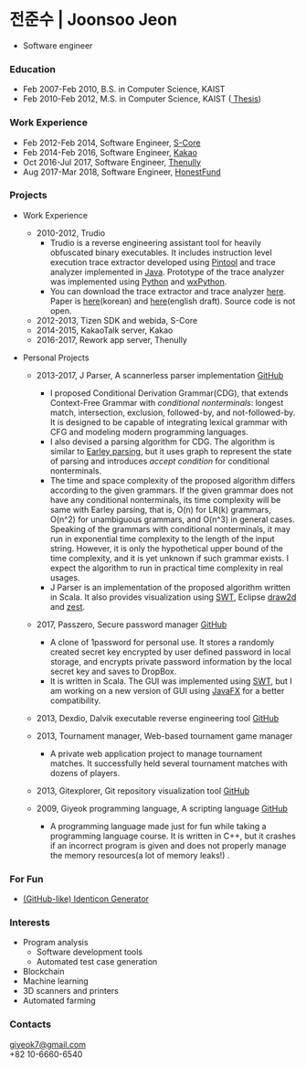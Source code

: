 # 전준수 | Joonsoo Jeon
- Software engineer

### Education

* Feb 2007-Feb 2010, B.S. in Computer Science, KAIST
* Feb 2010-Feb 2012, M.S. in Computer Science, KAIST (<a class="btn btn-default btn-sm narrow" href="http://giyeok.com/assets/thesis.pdf"><i class="fa fa-2 fa-file-o"></i> Thesis</a>)

### Work Experience

* Feb 2012-Feb 2014, Software Engineer, [S-Core](http://www.s-core.co.kr)
* Feb 2014-Feb 2016, Software Engineer, [Kakao](http://www.kakaocorp.com)
* Oct 2016-Jul 2017, Software Engineer, [Thenully](https://reworkapp.com)
* Aug 2017-Mar 2018, Software Engineer, [HonestFund](https://www.honestfund.kr)

### Projects

* Work Experience
  * 2010-2012, Trudio
    * Trudio is a reverse engineering assistant tool for heavily obfuscated binary executables. It includes instruction level execution trace extractor developed using [Pintool](https://software.intel.com/en-us/articles/pin-a-dynamic-binary-instrumentation-tool) and trace analyzer implemented in [Java](). Prototype of the trace analyzer was implemented using [Python]() and [wxPython]().
    * You can download the trace extractor and trace analyzer [here](https://code.google.com/archive/p/trudio/downloads). Paper is [here](http://giyeok.com/assets/thesis.pdf)(korean) and [here](http://giyeok.com/assets/trudio.pdf)(english draft). Source code is not open.
  * 2012-2013, Tizen SDK and webida, S-Core
  * 2014-2015, KakaoTalk server, Kakao
  * 2016-2017, Rework app server, Thenully

* Personal Projects
  * 2013-2017, J Parser, A scannerless parser implementation <a class="btn btn-default narrow" href="https://github.com/joonsoo/jparser"><i class="fa fa-2 fa-github"></i>GitHub</a>
    * I proposed Conditional Derivation Grammar(CDG), that extends Context-Free Grammar with _conditional nonterminals_: longest match, intersection, exclusion, followed-by, and not-followed-by. It is designed to be capable of integrating lexical grammar with CFG and modeling modern programming languages.
    * I also devised a parsing algorithm for CDG. The algorithm is similar to [Earley parsing](https://en.wikipedia.org/wiki/Earley_parser), but it uses graph to represent the state of parsing and introduces _accept condition_ for conditional nonterminals.
    * The time and space complexity of the proposed algorithm differs according to the given grammars. If the given grammar does not have any conditional nonterminals, its time complexity will be same with Earley parsing, that is, O(n) for LR(k) grammars, O(n^2) for unambiguous grammars, and O(n^3) in general cases. Speaking of the grammars with conditional nonterminals, it may run in exponential time complexity to the length of the input string. However, it is only the hypothetical upper bound of the time complexity, and it is yet unknown if such grammar exists. I expect the algorithm to run in practical time complexity in real usages.
    * J Parser is an implementation of the proposed algorithm written in Scala. It also provides visualization using [SWT](https://www.eclipse.org/swt/), Eclipse [draw2d](https://www.eclipse.org/gef/draw2d/) and [zest](https://www.eclipse.org/gef/zest/).

  * 2017, Passzero, Secure password manager <a class="btn btn-default narrow" href="https://github.com/joonsoo/passzero"><i class="fa fa-2 fa-github"></i>GitHub</a>
    * A clone of 1password for personal use. It stores a randomly created secret key encrypted by user defined password in local storage, and encrypts private password information by the local secret key and saves to DropBox.
    * It is written in Scala. The GUI was implemented using [SWT](https://www.eclipse.org/swt/), but I am working on a new version of GUI using [JavaFX](http://www.oracle.com/technetwork/java/javase/overview/javafx-overview-2158620.html) for a better compatibility.

  * 2013, Dexdio, Dalvik executable reverse engineering tool <a class="btn btn-default narrow" href="https://github.com/joonsoo/dexdio"><i class="fa fa-2 fa-github"></i>GitHub</a>

  * 2013, Tournament manager, Web-based tournament game manager
    * A private web application project to manage tournament matches. It successfully held several tournament matches with dozens of players.

  * 2013, Gitexplorer, Git repository visualization tool <a class="btn btn-default narrow" href="https://github.com/joonsoo/gitexplorer"><i class="fa fa-2 fa-github"></i>GitHub</a>

  * 2009, Giyeok programming language, A scripting language <a class="btn btn-default narrow" href="https://github.com/joonsoo/giyeok"><i class="fa fa-2 fa-github"></i>GitHub</a>
    * A programming language made just for fun while taking a programming language course. It is written in C++, but it crashes if an incorrect program is given and does not properly manage the memory resources(a lot of memory leaks!) <i class="fa fa-smile-o"></i>.


### For Fun
  * <a href="https://cdn.rawgit.com/Joonsoo/identicon/150e1e39/index.html">(GitHub-like) Identicon Generator</a>

### Interests

* Program analysis
  * Software development tools
  * Automated test case generation
* Blockchain
* Machine learning
* 3D scanners and printers
* Automated farming

### Contacts
<i class="fa fa-2 fa-envelope-o"></i> <a href="mailto:giyeok7@gmail.com">giyeok7@gmail.com</a>  
<i class="fa fa-2 fa-mobile"></i> +82 10-6660-6540
<a class="btn btn-default narrow" href="https://github.com/joonsoo"><i class="fa fa-3 fa-github"></i></a>
<a class="btn btn-default narrow" href="https://www.facebook.com/joonsoo.jeon"><i class="fa fa-3 fa-facebook"></i></a>
<a class="btn btn-default narrow" href="https://www.linkedin.com/in/joonsoojeon"><i class="fa fa-3 fa-linkedin"></i></a>
